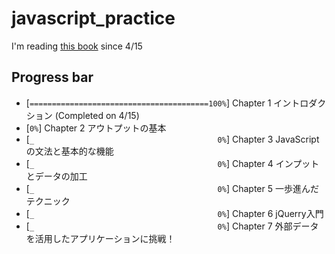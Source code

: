 # javascript_practice

I'm reading [this book](www.amazon.co.jp/dp/4815601577) since 4/15

## Progress bar


- [``========================================100%``] Chapter 1 イントロダクション (Completed on 4/15)
- [``0%``] Chapter 2 アウトプットの基本
- [``_                                         0%``] Chapter 3 JavaScriptの文法と基本的な機能
- [``_                                         0%``] Chapter 4 インプットとデータの加工
- [``_                                         0%``] Chapter 5 一歩進んだテクニック
- [``_                                         0%``] Chapter 6 jQuerry入門
- [``_                                         0%``] Chapter 7 外部データを活用したアプリケーションに挑戦！


